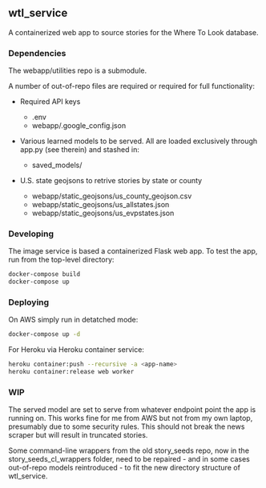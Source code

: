 ## wtl_service
A containerized web app to source stories for the Where To Look database.

### Dependencies

The webapp/utilities repo is a submodule. 

A number of out-of-repo files are required or required for full functionality:

* Required API keys
  * .env 
  * webapp/.google_config.json

* Various learned models to be served. All are loaded exclusively through app.py (see therein) and stashed in:
  * saved_models/

* U.S. state geojsons to retrive stories by state or county
  * webapp/static_geojsons/us_county_geojson.csv
  * webapp/static_geojsons/us_allstates.json
  * webapp/static_geojsons/us_evpstates.json


### Developing

The image service is based a containerized Flask web app.  To test the app, run
from the top-level directory:

```bash
docker-compose build
docker-compose up
```

### Deploying

On AWS simply run in detatched mode:
```bash
docker-compose up -d
```

For Heroku via Heroku container service:

```bash
heroku container:push --recursive -a <app-name>
heroku container:release web worker 
```

### WIP

The served model are set to serve from whatever endpoint point the app
is running on. This works fine for me from AWS but not from my own
laptop, presumably due to some security rules. This should not break
the news scraper but will result in truncated stories.

Some command-line wrappers from the old story_seeds repo, now in the
story_seeds_cl_wrappers folder, need to be repaired - and in some cases
out-of-repo models reintroduced - to fit the new directory structure
of wtl_service.

